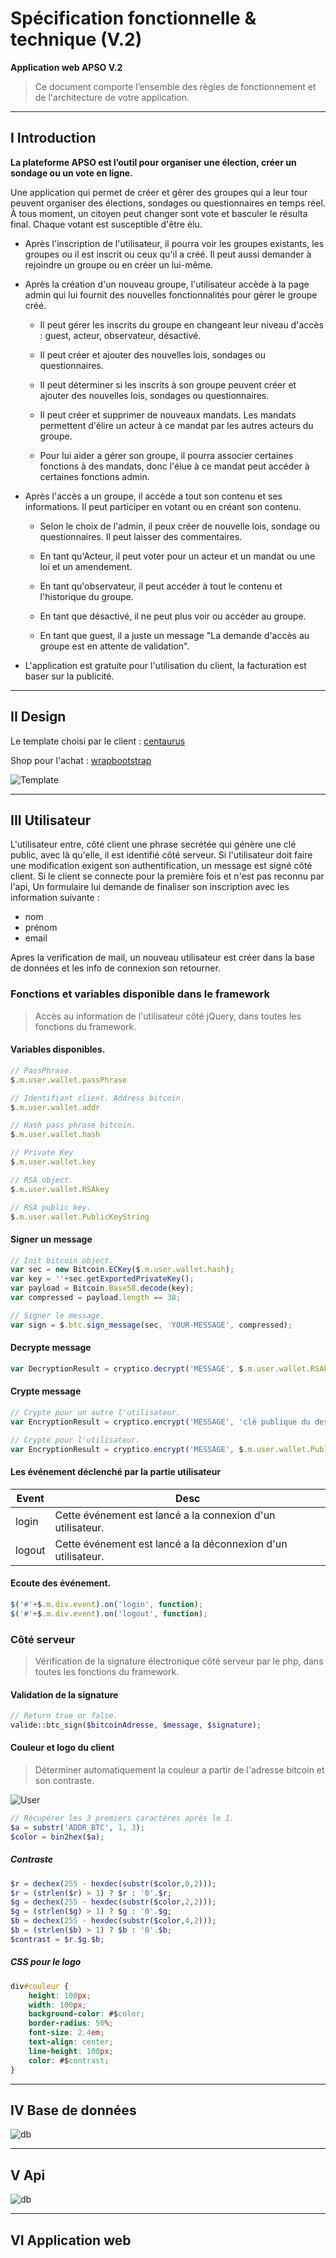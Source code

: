 # Spécification fonctionnelle & technique (V.2)

**Application web APSO V.2**

> Ce document comporte l’ensemble des règles de fonctionnement et de l'architecture de votre application.

***

## I Introduction

**La plateforme APSO est l’outil pour organiser une élection, créer un sondage ou un vote en ligne.**

Une application qui permet de créer et gêrer des groupes qui a leur tour peuvent organiser des élections, sondages ou questionnaires en temps réel. À tous moment, un citoyen peut changer sont vote et basculer le résulta final. Chaque votant est susceptible d'être élu.

* Après l'inscription de l'utilisateur, il pourra voir les groupes existants, les groupes ou il est inscrit ou ceux qu'il a créé. Il peut aussi demander à rejoindre un groupe ou en créer un lui-même.

* Après la création d'un nouveau groupe, l'utilisateur accède à la page admin qui lui fournit des nouvelles fonctionnalités pour gérer le groupe créé.

	* Il peut gérer les inscrits du groupe en changeant leur niveau d'accès : guest, acteur, observateur, désactivé.
	
	* Il peut créer et ajouter des nouvelles lois, sondages ou questionnaires.
	
	* Il peut déterminer si les inscrits à son groupe peuvent créer et ajouter des nouvelles lois, sondages ou questionnaires.
	
	* Il peut créer et supprimer de nouveaux mandats. Les mandats permettent d'élire un acteur à ce mandat par les autres acteurs du groupe.
	
	* Pour lui aider a gérer son groupe, il pourra associer certaines fonctions à des mandats, donc l'élue à ce mandat peut accéder à certaines fonctions admin.

* Après l'accès a un groupe, il accède a tout son contenu et ses informations. Il peut participer en votant ou en créant son contenu.

	* Selon le choix de l'admin, il peux créer de nouvelle lois, sondage ou questionnaires. Il peut laisser des commentaires.
	
	* En tant qu'Acteur, il peut voter pour un acteur et un mandat ou une loi et un amendement.
	
	* En tant qu'observateur, il peut accéder à tout le contenu et l'historique du groupe.
	
	* En tant que désactivé, il ne peut plus voir ou accéder au groupe.
	
	* En tant que guest, il a juste un message "La demande d'accès au groupe est en attente de validation".

* L'application est gratuite pour l'utilisation du client, la facturation est baser sur la publicité.

***

## II Design

Le template choisi par le client : [centaurus](http://centaurus.adbee.technology/v5/)

Shop pour l'achat : [wrapbootstrap](https://wrapbootstrap.com/theme/centaurus-WB0CX3745)

![Template](img/template.jpg)

***

## III Utilisateur

L'utilisateur entre, côté client une phrase secrétée qui génère une clé public, avec là qu'elle, il est identifié côté serveur. Si l'utilisateur doit faire une modification exigent son authentification, un message est signé côté client.
Si le client se connecte pour la première fois et n'est pas reconnu par l'api, Un formulaire lui demande de finaliser son inscription avec les information suivante :

* nom
* prénom
* email

Apres la verification de mail, un nouveau utilisateur est créer dans la base de données et les info de connexion son retourner.

### Fonctions et variables disponible dans le framework

> Accès au information de l'utilisateur côté jQuery, dans toutes les fonctions du framework.

#### Variables disponibles.

```js
// PassPhrase.
$.m.user.wallet.passPhrase

// Identifiant client. Address bitcoin.
$.m.user.wallet.addr

// Hash pass phrase bitcoin.
$.m.user.wallet.hash

// Private Key
$.m.user.wallet.key

// RSA object.
$.m.user.wallet.RSAkey

// RSA public key.
$.m.user.wallet.PublicKeyString
```

#### Signer un message

```js
// Init bitcoin object.
var sec = new Bitcoin.ECKey($.m.user.wallet.hash);
var key = ''+sec.getExportedPrivateKey();
var payload = Bitcoin.Base58.decode(key);
var compressed = payload.length == 38;

// Signer le message.
var sign = $.btc.sign_message(sec, 'YOUR-MESSAGE', compressed);
```

#### Decrypte message

```js
var DecryptionResult = cryptico.decrypt('MESSAGE', $.m.user.wallet.RSAkey);
```

#### Crypte message

```js
// Crypte pour un autre l'utilisateur.
var EncryptionResult = cryptico.encrypt('MESSAGE', 'clé publique du destinataire');

// Crypte pour l'utilisateur.
var EncryptionResult = cryptico.encrypt('MESSAGE', $.m.user.wallet.PublicKeyString);
```

#### Les événement déclenché par la partie utilisateur

| Event | Desc |
|-------|------|
| login | Cette événement est lancé a la connexion d'un utilisateur. |
| logout | Cette événement est lancé a la déconnexion d'un utilisateur. |

#### Ecoute des événement.

```js
$('#'+$.m.div.event).on('login', function);
$('#'+$.m.div.event).on('logout', function);
```

### Côté serveur

> Vérification de la signature électronique côté serveur par le php, dans toutes les fonctions du framework.

#### Validation de la signature

```php
// Return true or false.
valide::btc_sign($bitcoinAdresse, $message, $signature);
```

#### Couleur et logo du client

> Déterminer automatiquement la couleur a partir de l'adresse bitcoin et son contraste.

![User](img/user.jpg)

```php
// Récupérer les 3 premiers caractères après le 1.
$a = substr('ADDR_BTC', 1, 3);
$color = bin2hex($a);
```

##### Contraste

```php
$r = dechex(255 - hexdec(substr($color,0,2)));
$r = (strlen($r) > 1) ? $r : '0'.$r;
$g = dechex(255 - hexdec(substr($color,2,2)));
$g = (strlen($g) > 1) ? $g : '0'.$g;
$b = dechex(255 - hexdec(substr($color,4,2)));
$b = (strlen($b) > 1) ? $b : '0'.$b;
$contrast = $r.$g.$b;
```

##### CSS pour le logo

```css
div#couleur {
    height: 100px;
    width: 100px;  
    background-color: #$color;
    border-radius: 50%;
    font-size: 2.4em;
    text-align: center;
    line-height: 100px;
    color: #$contrast;
}
```

***

## IV Base de données

![db](img/db.png)

***

## V Api

![db](img/api.png)

***

## VI Application web


